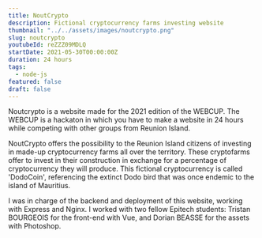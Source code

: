 ```yaml
---
title: NoutCrypto
description: Fictional cryptocurrency farms investing website
thumbnail: "../../assets/images/noutcrypto.png"
slug: noutcrypto
youtubeId: reZZZ09MDLQ
startDate: 2021-05-30T00:00:00Z
duration: 24 hours
tags:
  - node-js
featured: false
draft: false
---
```


Noutcrypto is a website made for the 2021 edition of the WEBCUP.
The WEBCUP is a hackaton in which you have to make a website in 24 hours while competing with other groups from Reunion Island.

NoutCrypto offers the possibility to the Reunion Island citizens of investing in made-up cryptocurrency farms
all over the territory. These cryptofarms offer to invest in their construction in exchange for a percentage
of cryptocurrency they will produce. This fictional cryptocurrency is called 'DodoCoin', referencing
the extinct Dodo bird that was once endemic to the island of Mauritius.

I was in charge of the backend and deployment of this website, working with Express and Nginx.
I worked with two fellow Epitech students: Tristan BOURGEOIS for the front-end with Vue, and Dorian BEASSE for the assets with Photoshop.
